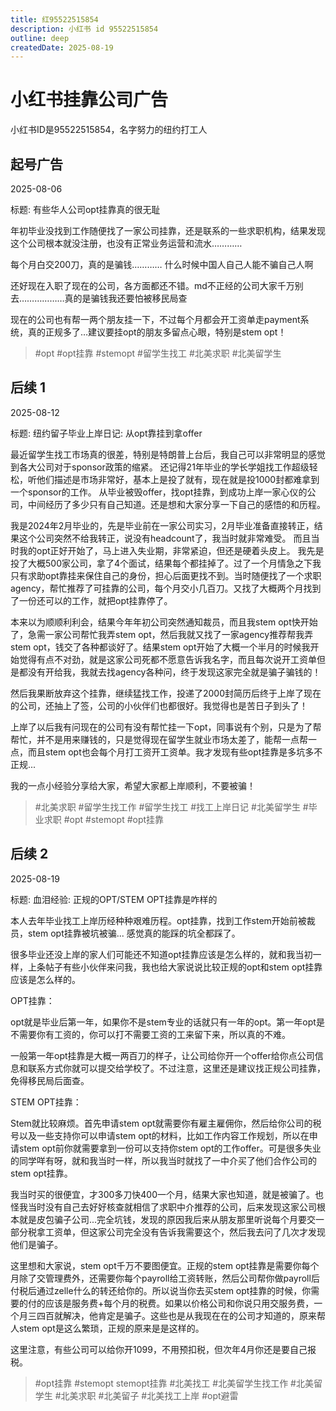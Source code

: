 ```yaml
---
title: 红95522515854
description: 小红书 id 95522515854
outline: deep
createdDate: 2025-08-19
---
```


# 小红书挂靠公司广告

小红书ID是95522515854，名字努力的纽约打工人

## 起号广告

2025-08-06

标题: 有些华人公司opt挂靠真的很无耻

年初毕业没找到工作随便找了一家公司挂靠，还是联系的一些求职机构，结果发现这个公司根本就没注册，也没有正常业务运营和流水…………
	
每个月白交200刀，真的是骗钱…………
什么时候中国人自己人能不骗自己人啊
	
还好现在入职了现在的公司，各方面都还不错。md不正经的公司大家千万别去………………真的是骗钱我还要怕被移民局查
	
现在的公司也有帮一两个朋友挂一下，不过每个月都会开工资单走payment系统，真的正规多了…建议要挂opt的朋友多留点心眼，特别是stem opt！
	
> #opt #opt挂靠 #stemopt #留学生找工 #北美求职 #北美留学生

## 后续 1

2025-08-12

标题: 纽约留子毕业上岸日记: 从opt靠挂到拿offer


最近留学生找工市场真的很差，特别是特朗普上台后，我自己可以非常明显的感觉到各大公司对于sponsor政策的缩紧。
还记得21年毕业的学长学姐找工作超级轻松，听他们描述是市场非常好，基本上是投了就有，现在就是投1000封都难拿到一个sponsor的工作。
从毕业被毁offer，找opt挂靠，到成功上岸一家心仪的公司，中间经历了多少只有自己知道。还是想和大家分享一下自己的感悟的和历程。
	
我是2024年2月毕业的，先是毕业前在一家公司实习，2月毕业准备直接转正，结果这个公司突然不给我转正，说没有headcount了，我当时就非常难受。
而且当时我的opt正好开始了，马上进入失业期，非常紧迫，但还是硬着头皮上。
我先是投了大概500家公司，拿了4个面试，结果每个都挂掉了。过了一个月情急之下我只有求助opt靠挂来保住自己的身份，担心后面更找不到。当时随便找了一个求职agency，帮忙推荐了可挂靠的公司，每个月交小几百刀。又找了大概两个月找到了一份还可以的工作，就把opt挂靠停了。
	
本来以为顺顺利利会，结果今年年初公司突然通知裁员，而且我stem opt快开始了，急需一家公司帮忙我弄stem opt，然后我就又找了一家agency推荐帮我弄stem opt，钱交了各种都谈好了。结果stem opt开始了大概一个半月的时候我开始觉得有点不对劲，就是这家公司死都不愿意告诉我名字，而且每次说开工资单但是都没有开给我，我就去找agency各种问，终于发现这家完全就是骗子骗钱的！
	
然后我果断放弃这个挂靠，继续猛找工作，投递了2000封简历后终于上岸了现在的公司，还抽上了签，公司的小伙伴们也都很好。我觉得也是苦日子到头了！
	
上岸了以后我有问现在的公司有没有帮忙挂一下opt，同事说有个别，只是为了帮帮忙，并不是用来赚钱的，只是觉得现在留学生就业市场太差了，能帮一点帮一点，而且stem opt也会每个月打工资开工资单。我才发现有些opt挂靠是多坑多不正规...
	
我的一点小经验分享给大家，希望大家都上岸顺利，不要被骗！
	
> #北美求职 #留学生找工作 #留学生找工 #找工上岸日记 #北美留学生 #毕业求职  #opt #stemopt #opt挂靠

## 后续 2

2025-08-19

标题: 血泪经验: 正规的OPT/STEM OPT挂靠是咋样的

本人去年毕业找工上岸历经种种艰难历程。opt挂靠，找到工作stem开始前被裁员，stem opt挂靠被坑被骗... 感觉真的能踩的坑全都踩了。
	
很多毕业还没上岸的家人们可能还不知道opt挂靠应该是怎么样的，就和我当初一样，上条帖子有些小伙伴来问我，我也给大家说说比较正规的opt和stem opt挂靠应该是怎么样的。
	
OPT挂靠：
	
opt就是毕业后第一年，如果你不是stem专业的话就只有一年的opt。第一年opt是不需要你有工资的，你可以打不需要工资的工来留下来，所以真的不难。
	
一般第一年opt挂靠是大概一两百刀的样子，让公司给你开一个offer给你点公司信息和联系方式你就可以提交给学校了。不过注意，这里还是建议找正规公司挂靠，免得移民局后面查。
	
STEM OPT挂靠：
	
Stem就比较麻烦。首先申请stem opt就需要你有雇主雇佣你，然后给你公司的税号以及一些支持你可以申请stem opt的材料，比如工作内容工作规划，所以在申请stem opt前你就需要拿到一份可以支持你stem opt的工作offer。可是很多失业的同学咩有呀，就和我当时一样，所以我当时就找了一中介买了他们合作公司的stem opt挂靠。
	
我当时买的很便宜，才300多刀快400一个月，结果大家也知道，就是被骗了。也怪我当时没有自己去好好核查就相信了求职中介推荐的公司，后来发现这家公司根本就是皮包骗子公司...完全坑钱，发现的原因我后来从朋友那里听说每个月要交一部分税拿工资单，但这家公司完全没有告诉我需要这个，然后我去问了几次才发现他们是骗子。
	
这里想和大家说，stem opt千万不要图便宜。正规的stem opt挂靠是需要你每个月除了交管理费外，还需要你每个payroll给工资转账，然后公司帮你做payroll后付税后通过zelle什么的转还给你的。所以说当你去买stem opt挂靠的时候，你需要的付的应该是服务费+每个月的税费。如果以价格公司和你说只用交服务费，一个月三四百就解决，他肯定是骗子。这些也是从我现在在的公司才知道的，原来帮人stem opt是这么繁琐，正规的原来是是这样的。
	
这里注意，有些公司可以给你开1099，不用预扣税，但次年4月你还是要自己报税。
	
> #opt挂靠 #stemopt stemopt挂靠 #北美找工 #北美留学生找工作 #北美留学生 #北美求职 #北美留子 #北美找工上岸 #opt避雷
